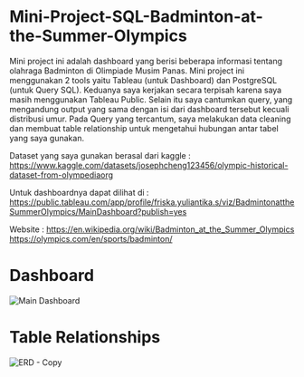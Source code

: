 # Mini-Project-SQL-Badminton-at-the-Summer-Olympics

Mini project ini adalah dashboard yang berisi beberapa informasi tentang olahraga Badminton di Olimpiade Musim Panas. Mini project ini menggunakan 2 tools yaitu Tableau (untuk Dashboard) dan PostgreSQL (untuk Query SQL). Keduanya saya kerjakan secara terpisah karena saya masih menggunakan Tableau Public. Selain itu saya cantumkan query, yang mengandung output yang sama dengan isi dari dashboard tersebut kecuali distribusi umur. Pada Query yang tercantum, saya melakukan data cleaning dan membuat table relationship untuk mengetahui hubungan antar tabel yang saya gunakan. 


Dataset yang saya gunakan berasal dari kaggle :
https://www.kaggle.com/datasets/josephcheng123456/olympic-historical-dataset-from-olympediaorg

Untuk dashboardnya dapat dilihat di : 
https://public.tableau.com/app/profile/friska.yuliantika.s/viz/BadmintonattheSummerOlympics/MainDashboard?publish=yes

Website :
https://en.wikipedia.org/wiki/Badminton_at_the_Summer_Olympics
https://olympics.com/en/sports/badminton/

# Dashboard 
![Main Dashboard](https://user-images.githubusercontent.com/114457985/221409968-49a87f9f-bcd5-48c8-877c-b77dd903de5c.png)

# Table Relationships
![ERD - Copy](https://user-images.githubusercontent.com/114457985/221410216-bdda56f4-d378-4b72-9ca0-53eb365430b6.jpg)


